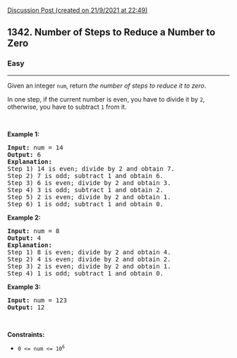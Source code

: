 [Discussion Post (created on 21/9/2021 at 22:49)](https://leetcode.com/problems/number-of-steps-to-reduce-a-number-to-zero/discuss/1533466/Runtime%3A-100-better-and-Memory-75.25-better)  
<h2>1342. Number of Steps to Reduce a Number to Zero</h2><h3>Easy</h3><hr><div><p>Given an integer <code>num</code>, return <em>the number of steps to reduce it to zero</em>.</p>

<p>In one step, if the current number is even, you have to divide it by <code>2</code>, otherwise, you have to subtract <code>1</code> from it.</p>

<p>&nbsp;</p>
<p><strong>Example 1:</strong></p>

<pre><strong>Input:</strong> num = 14
<strong>Output:</strong> 6
<strong>Explanation:</strong>&nbsp;
Step 1) 14 is even; divide by 2 and obtain 7.&nbsp;
Step 2) 7 is odd; subtract 1 and obtain 6.
Step 3) 6 is even; divide by 2 and obtain 3.&nbsp;
Step 4) 3 is odd; subtract 1 and obtain 2.&nbsp;
Step 5) 2 is even; divide by 2 and obtain 1.&nbsp;
Step 6) 1 is odd; subtract 1 and obtain 0.
</pre>

<p><strong>Example 2:</strong></p>

<pre><strong>Input:</strong> num = 8
<strong>Output:</strong> 4
<strong>Explanation:</strong>&nbsp;
Step 1) 8 is even; divide by 2 and obtain 4.&nbsp;
Step 2) 4 is even; divide by 2 and obtain 2.&nbsp;
Step 3) 2 is even; divide by 2 and obtain 1.&nbsp;
Step 4) 1 is odd; subtract 1 and obtain 0.
</pre>

<p><strong>Example 3:</strong></p>

<pre><strong>Input:</strong> num = 123
<strong>Output:</strong> 12
</pre>

<p>&nbsp;</p>
<p><strong>Constraints:</strong></p>

<ul>
	<li><code>0 &lt;= num &lt;= 10<sup>6</sup></code></li>
</ul>
</div>